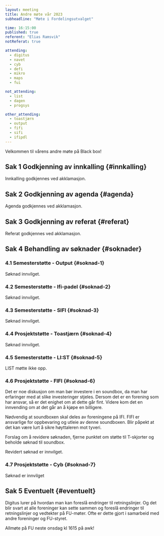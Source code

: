 ```yaml
---
layout: meeting
title: Andre møte vår 2023
subheadline: "Møte i Fordelingsutvalget"

time: 16:15:00
published: true
referent: "Elias Ramsvik"
notReferat: true

attending:
  - digitus
  - navet
  - cyb
  - defi
  - mikro
  - maps
  - fui

not_attending:
  - list
  - dagen
  - progsys

other_attending:
  - toastjærn
  - output
  - fifi
  - sifi
  - ifipdl
---
```


Velkommen til vårens andre møte på Black box!

## Sak 1 Godkjenning av innkalling {#innkalling}

Innkalling godkjennes ved akklamasjon.

## Sak 2 Godkjenning av agenda {#agenda}

Agenda godkjennes ved akklamasjon.

## Sak 3 Godkjenning av referat {#referat}

Referat godkjennes ved akklamasjon.

## Sak 4 Behandling av søknader {#soknader}

### 4.1 Semesterstøtte - Output {#soknad-1}

Søknad innvilget.

### 4.2 Semesterstøtte - Ifi-padel {#soknad-2}

Søknad innvilget.

### 4.3 Semesterstøtte - SIFI {#soknad-3}

Søknad innvilget.

### 4.4 Prosjektstøtte - Toastjærn {#soknad-4}

Søknad innvilget.

### 4.5 Semesterstøtte - LI:ST {#soknad-5}

LIST møtte ikke opp.

### 4.6 Prosjektstøtte - FIFI {#soknad-6}

Det er noe diskusjon om man bør investere i en soundbox, da man har erfaringer med at slike investeringer stjeles. Dersom det er en forening som har ansvar, så er det enighet om at dette går fint. Videre kom det en innvending om at det går an å kjøpe en billigere.

Nødvendig at soundboxen skal deles av foreningene på IFI. FIFI er ansvarlige for oppbevaring og utleie av denne soundboxen. Blir påpekt at det kan være lurt å sikre høyttaleren mot tyveri.

Forslag om å revidere søknaden, fjerne punktet om støtte til T-skjorter og beholde søknad til soundbox.

Revidert søknad er innvilget.

### 4.7 Prosjektstøtte - Cyb {#soknad-7}

Søknad er innvilget

## Sak 5 Eventuelt {#eventuelt}

Digitus lurer på hvordan man kan foreslå endringer til retningslinjer. Og det blir svart at alle foreninger kan sette sammen og foreslå endringer til retningslinjer og vedtekter på FU-møter. Ofte er dette gjort i samarbeid med andre foreninger og FU-styret.

Allmøte på FU neste onsdag kl 1615 på awk!
